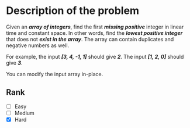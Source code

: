 # Description of the problem

Given an ***array of integers***, find the first ***missing positive*** 
integer in linear time and constant space. 
In other words, find the ***lowest positive integer*** 
that does not ***exist in the array***. 
The array can contain duplicates and negative numbers as well.

For example, the input ***[3, 4, -1, 1]*** should give ***2***. 
The input ***[1, 2, 0]*** should give ***3***.

You can modify the input array in-place.

## Rank 

- [ ] Easy
- [ ] Medium
- [x] Hard